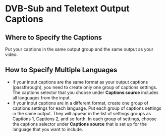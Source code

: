 # DVB\-Sub and Teletext Output Captions<a name="dvb-sub-and-teletext-output-captions"></a>

## Where to Specify the Captions<a name="where-dvb-sub-and-teletext-output-captions"></a>

Put your captions in the same output group and the same output as your video\.

## How to Specify Multiple Languages<a name="multilang-dvb-sub-and-teletext-output-captions"></a>
+ If your input captions are the same format as your output captions \(passthrough\), you need to create only one group of captions settings\. The captions selector that you choose under **Captions source** includes all languages from the input\.
+ If your input captions are in a different format, create one group of captions settings for each language\. Put each group of captions settings in the same output\. They will appear in the list of settings groups as Captions 1, Captions 2, and so forth\. In each group of settings, choose the captions selector under **Captions source** that is set up for the language that you want to include\.